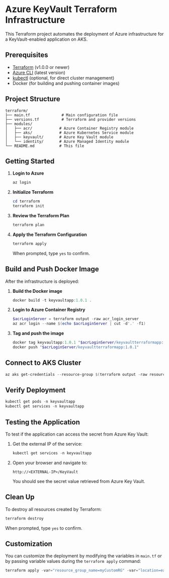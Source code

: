 # Azure KeyVault Terraform Infrastructure

This Terraform project automates the deployment of Azure infrastructure for a KeyVault-enabled application on AKS.

## Prerequisites

- [Terraform](https://www.terraform.io/downloads.html) (v1.0.0 or newer)
- [Azure CLI](https://docs.microsoft.com/en-us/cli/azure/install-azure-cli) (latest version)
- [kubectl](https://kubernetes.io/docs/tasks/tools/install-kubectl/) (optional, for direct cluster management)
- Docker (for building and pushing container images)

## Project Structure

```
terraform/
├── main.tf              # Main configuration file
├── versions.tf          # Terraform and provider versions
├── modules/
│   ├── acr/            # Azure Container Registry module
│   ├── aks/            # Azure Kubernetes Service module
│   ├── keyvault/       # Azure Key Vault module
│   └── identity/       # Azure Managed Identity module
└── README.md           # This file
```

## Getting Started

1. **Login to Azure**

   ```powershell
   az login
   ```

2. **Initialize Terraform**

   ```powershell
   cd terraform
   terraform init
   ```

3. **Review the Terraform Plan**

   ```powershell
   terraform plan
   ```

4. **Apply the Terraform Configuration**

   ```powershell
   terraform apply
   ```

   When prompted, type `yes` to confirm.

## Build and Push Docker Image

After the infrastructure is deployed:

1. **Build the Docker image**

   ```powershell
   docker build -t keyvaultapp:1.0.1 .
   ```

2. **Login to Azure Container Registry**

   ```powershell
   $acrLoginServer = terraform output -raw acr_login_server
   az acr login --name $(echo $acrLoginServer | cut -d'.' -f1)
   ```

3. **Tag and push the image**

   ```powershell
   docker tag keyvaultapp:1.0.1 "$acrLoginServer/keyvaultterraformapp:1.0.1"
   docker push "$acrLoginServer/keyvaultterraformapp:1.0.1"
   ```

## Connect to AKS Cluster

```powershell
az aks get-credentials --resource-group $(terraform output -raw resource_group_name) --name orderazurekuber
```

## Verify Deployment

```powershell
kubectl get pods -n keyvaultapp
kubectl get services -n keyvaultapp
```

## Testing the Application

To test if the application can access the secret from Azure Key Vault:

1. Get the external IP of the service:

   ```powershell
   kubectl get services -n keyvaultapp
   ```

2. Open your browser and navigate to:

   ```
   http://<EXTERNAL-IP>/KeyVault
   ```

   You should see the secret value retrieved from Azure Key Vault.

## Clean Up

To destroy all resources created by Terraform:

```powershell
terraform destroy
```

When prompted, type `yes` to confirm.

## Customization

You can customize the deployment by modifying the variables in `main.tf` or by passing variable values during the `terraform apply` command:

```powershell
terraform apply -var="resource_group_name=myCustomRG" -var="location=eastus"
``` 